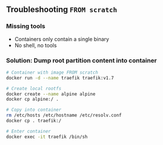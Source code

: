## Troubleshooting `FROM scratch`

### Missing tools

- Containers only contain a single binary
- No shell, no tools

### Solution: Dump root partition content into container

```bash
# Container with image FROM scratch
docker run -d --name traefik traefik:v1.7

# Create local rootfs
docker create --name alpine alpine
docker cp alpine:/ .

# Copy into container
rm /etc/hosts /etc/hostname /etc/resolv.conf
docker cp . traefik:/

# Enter container
docker exec -it traefik /bin/sh
```
